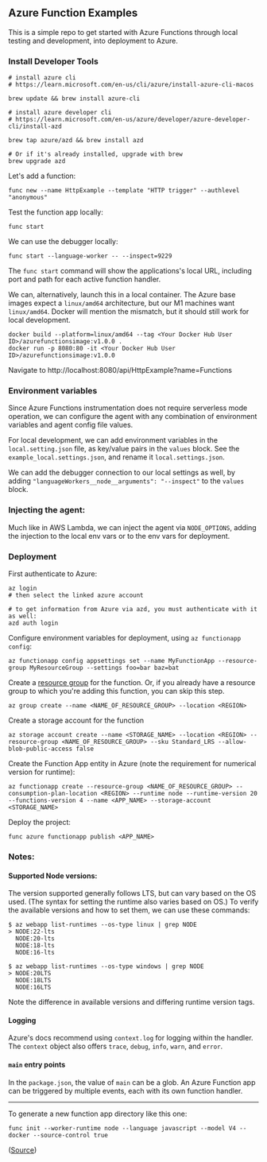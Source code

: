 ## Azure Function Examples

This is a simple repo to get started with Azure Functions through local testing and development, into deployment to Azure.

### Install Developer Tools

```
# install azure cli
# https://learn.microsoft.com/en-us/cli/azure/install-azure-cli-macos

brew update && brew install azure-cli

# install azure developer cli
# https://learn.microsoft.com/en-us/azure/developer/azure-developer-cli/install-azd

brew tap azure/azd && brew install azd

# Or if it's already installed, upgrade with brew
brew upgrade azd
```

Let's add a function:
```
func new --name HttpExample --template "HTTP trigger" --authlevel "anonymous"
```
Test the function app locally:
```
func start
```
We can use the debugger locally: 
```
func start --language-worker -- --inspect=9229
```
The `func start` command will show the applications's local URL, including port and path for each active function handler. 

We can, alternatively, launch this in a local container. The Azure base images expect a `linux/amd64` architecture, but our M1 machines want `linux/amd64`. Docker will mention the mismatch, but it should still work for local development.  
```
docker build --platform=linux/amd64 --tag <Your Docker Hub User ID>/azurefunctionsimage:v1.0.0 .
docker run -p 8080:80 -it <Your Docker Hub User ID>/azurefunctionsimage:v1.0.0
```
Navigate to http://localhost:8080/api/HttpExample?name=Functions

### Environment variables
Since Azure Functions instrumentation does not require serverless mode operation, we can configure the agent with any combination of environment variables and agent config file values. 

For local development, we can add environment variables in the `local.setting.json` file, as key/value pairs in the `values` block. See the `example_local.settings.json`, and rename it `local.settings.json`.

We can add the debugger connection to our local settings as well, by adding `"languageWorkers__node__arguments": "--inspect"` to the `values` block.

### Injecting the agent: 
Much like in AWS Lambda, we can inject the agent via `NODE_OPTIONS`, adding the injection to the local env vars or to the env vars for deployment. 

### Deployment
First authenticate to Azure:
```
az login
# then select the linked azure account

# to get information from Azure via azd, you must authenticate with it as well:
azd auth login
```
Configure environment variables for deployment, using `az functionapp config`:
```
az functionapp config appsettings set --name MyFunctionApp --resource-group MyResourceGroup --settings foo=bar baz=bat 
```
Create a [resource group](https://learn.microsoft.com/en-us/azure/azure-resource-manager/management/manage-resource-groups-cli) for the function. Or, if you already have a resource group to which you're adding this function, you can skip this step.
```
az group create --name <NAME_OF_RESOURCE_GROUP> --location <REGION>
```
Create a storage account for the function
```
az storage account create --name <STORAGE_NAME> --location <REGION> --resource-group <NAME_OF_RESOURCE_GROUP> --sku Standard_LRS --allow-blob-public-access false
```
Create the Function App entity in Azure (note the requirement for numerical version for runtime): 
```
az functionapp create --resource-group <NAME_OF_RESOURCE_GROUP> --consumption-plan-location <REGION> --runtime node --runtime-version 20 --functions-version 4 --name <APP_NAME> --storage-account <STORAGE_NAME>
```
Deploy the project: 
```
func azure functionapp publish <APP_NAME>
```

### Notes:

#### Supported Node versions:
The version supported generally follows LTS, but can vary based on the OS used. (The syntax for setting the runtime also varies based on OS.) To verify the available versions and how to set them, we can use these commands: 
```
$ az webapp list-runtimes --os-type linux | grep NODE
> NODE:22-lts
  NODE:20-lts
  NODE:18-lts
  NODE:16-lts

$ az webapp list-runtimes --os-type windows | grep NODE
> NODE:20LTS
  NODE:18LTS
  NODE:16LTS
```
Note the difference in available versions and differing runtime version tags. 

#### Logging
Azure's docs recommend using `context.log` for logging within the handler. The `context` object also offers `trace`, `debug`, `info`, `warn`, and `error`. 

#### `main` entry points
In the `package.json`, the value of `main` can be a glob. An Azure Function app can be triggered by multiple events, each with its own function handler.

---------------
To generate a new function app directory like this one:
```
func init --worker-runtime node --language javascript --model V4 --docker --source-control true 
```
([Source](https://learn.microsoft.com/en-us/azure/azure-functions/functions-deploy-container-apps?tabs=acr%2Cbash&pivots=programming-language-javascript))